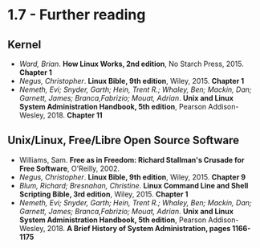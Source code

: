 # 1.7 - Further reading

## Kernel

* _Ward, Brian_. **How Linux Works, 2nd edition**, No Starch Press, 2015. **Chapter 1**
* _Negus, Christopher_. **Linux Bible, 9th edition**, Wiley, 2015. **Chapter 1**
* _Nemeth, Evi; Snyder, Garth; Hein, Trent R.; Whaley, Ben; Mackin, Dan; Garnett, James; Branca,Fabrizio; Mouat, Adrian_. **Unix and Linux System Administration Handbook, 5th edition**, Pearson Addison-Wesley, 2018. **Chapter 11**

## Unix/Linux, Free/Libre Open Source Software

* Williams, Sam. **Free as in Freedom: Richard Stallman's Crusade for Free Software**, O'Reilly, 2002.
* _Negus, Christopher_. **Linux Bible, 9th edition**, Wiley, 2015. **Chapter 9**
* _Blum, Richard; Bresnahan, Christine_. **Linux Command Line and Shell Scripting Bible, 3rd edition**, Wiley, 2015. **Chapter 1**
* _Nemeth, Evi; Snyder, Garth; Hein, Trent R.; Whaley, Ben; Mackin, Dan; Garnett, James; Branca,Fabrizio; Mouat, Adrian_. **Unix and Linux System Administration Handbook, 5th edition**, Pearson Addison-Wesley, 2018. **A Brief History of System Administration, pages 1166-1175**

